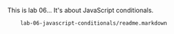 This is lab 06...
It's about JavaScript conditionals.


        lab-06-javascript-conditionals/readme.markdown
      
